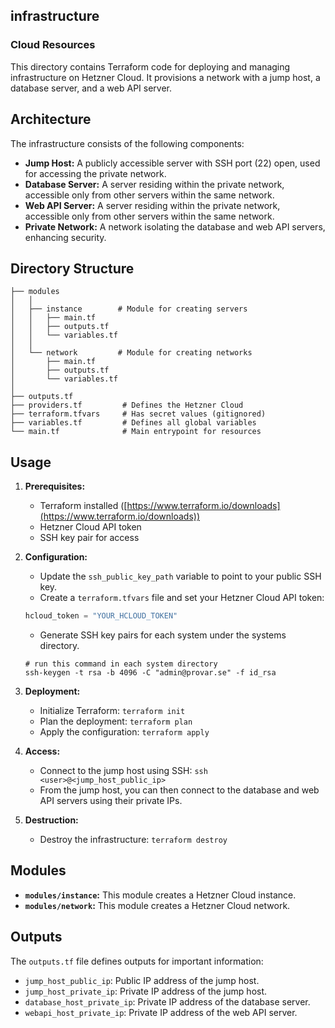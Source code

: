 ## infrastructure

### Cloud Resources

This directory contains Terraform code for deploying and managing infrastructure on Hetzner Cloud. It provisions a network with a jump host, a database server, and a web API server.

## Architecture

The infrastructure consists of the following components:

- **Jump Host:** A publicly accessible server with SSH port (22) open, used for accessing the private network.
- **Database Server:** A server residing within the private network, accessible only from other servers within the same network.
- **Web API Server:** A server residing within the private network, accessible only from other servers within the same network.
- **Private Network:** A network isolating the database and web API servers, enhancing security.

## Directory Structure

```
├── modules
│   │
│   ├── instance        # Module for creating servers
│   │   ├── main.tf
│   │   ├── outputs.tf
│   │   └── variables.tf
│   │
│   └── network         # Module for creating networks
│       ├── main.tf
│       ├── outputs.tf
│       └── variables.tf
│
├── outputs.tf
├── providers.tf         # Defines the Hetzner Cloud
├── terraform.tfvars     # Has secret values (gitignored)
├── variables.tf         # Defines all global variables
└── main.tf              # Main entrypoint for resources
```

## Usage

1.  **Prerequisites:**

    - Terraform installed ([https://www.terraform.io/downloads](https://www.terraform.io/downloads))
    - Hetzner Cloud API token
    - SSH key pair for access

2.  **Configuration:**

    - Update the `ssh_public_key_path` variable to point to your public SSH key.
    - Create a `terraform.tfvars` file and set your Hetzner Cloud API token:

    ```terraform
    hcloud_token = "YOUR_HCLOUD_TOKEN"
    ```

    - Generate SSH key pairs for each system under the systems directory.

    ```shell
    # run this command in each system directory
    ssh-keygen -t rsa -b 4096 -C "admin@provar.se" -f id_rsa
    ```

3.  **Deployment:**

    - Initialize Terraform: `terraform init`
    - Plan the deployment: `terraform plan`
    - Apply the configuration: `terraform apply`

4.  **Access:**

    - Connect to the jump host using SSH: `ssh <user>@<jump_host_public_ip>`
    - From the jump host, you can then connect to the database and web API servers using their private IPs.

5.  **Destruction:**
    - Destroy the infrastructure: `terraform destroy`

## Modules

- **`modules/instance`:** This module creates a Hetzner Cloud instance.
- **`modules/network`:** This module creates a Hetzner Cloud network.

## Outputs

The `outputs.tf` file defines outputs for important information:

- `jump_host_public_ip`: Public IP address of the jump host.
- `jump_host_private_ip`: Private IP address of the jump host.
- `database_host_private_ip`: Private IP address of the database server.
- `webapi_host_private_ip`: Private IP address of the web API server.
